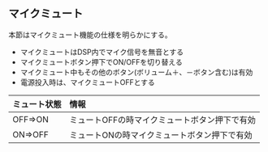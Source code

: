 ## マイクミュート
本節はマイクミュート機能の仕様を明らかにする。

- マイクミュートはDSP内でマイク信号を無音とする
- マイクミュートボタン押下でON/OFFを切り替える
- マイクミュート中もその他のボタン(ボリューム＋、－ボタン含む)は有効
- 電源投入時は、マイクミュートOFFとする

|ミュート状態|情報|
|:--|:--|
|OFF⇒ON|ミュートOFFの時マイクミュートボタン押下で有効|
|ON⇒OFF|ミュートONの時マイクミュートボタン押下で有効|
